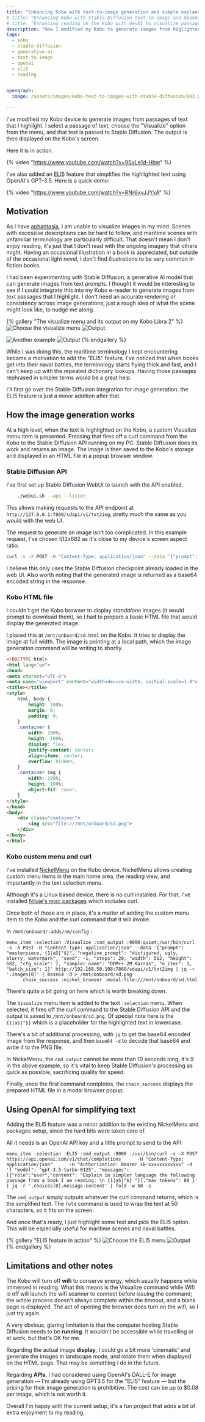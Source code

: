 ```yaml
---
title: "Enhancing Kobo with text-to-image generation and simple explanations"
# title: "Enhancing Kobo with Stable Diffusion text-to-image and OpenAI for ELI5"
# title: "Enhancing reading on the Kobo with GenAI to visualize passages and simplify text"
description: "How I modified my Kobo to generate images from higlighted text using Stable Diffusion, and ELI5 feature to simplify text using OpenAI."
tags:
  - kobo
  - stable-diffusion
  - generative-ai
  - text-to-image
  - openai
  - eli5
  - reading


opengraph:
  image: /assets/images/kobo-text-to-images-with-stable-diffusion/003.png

---
```


I've modified my Kobo device to generate images from passages of text that I highlight. I select a passage of text, choose the "Visualize" option from the menu, and that text is passed to Stable Diffusion. The output is then displayed on the Kobo's screen. 

Here it is in action. 

{% video "https://www.youtube.com/watch?v=9SvLe1d-Hbw" %}

I've also added an <abbr title="Explain Like I'm Five">ELI5</abbr> feature that simplifies the highlighted text using OpenAI's GPT-3.5. Here is a quick demo:  

{% video "https://www.youtube.com/watch?v=RNr6xvJJYxA" %}


## Motivation

As I have [aphantasia](https://en.wikipedia.org/wiki/Aphantasia), I am unable to visualize images in my mind. Scenes with excessive descriptions can be hard to follow, and maritime scenes with unfamiliar terminology are particularly difficult. That doesn't mean I don't enjoy reading, it's just that I don't read with the ongoing imagery that others might. Having an occasional illustration in a book is appreciated, but outside of the occasional light novel, I don't find illustrations to be very common in fiction books. 

I had been experimenting with Stable Diffusion, a generative AI model that can generate images from text prompts. I thought it would be interesting to see if I could integrate this into my Kobo e-reader to generate images from text passages that I highlight. I don't need an accurate rendering or consistency across image generations, just a rough idea of what the scene might look like, to nudge me along. 

{% gallery "The visualize menu and its output on my Kobo Libra 2" %}
![Choose the visualize menu](/assets/images/kobo-text-to-images-with-stable-diffusion/001.png)
![Output](/assets/images/kobo-text-to-images-with-stable-diffusion/002.png)

![Another example](/assets/images/kobo-text-to-images-with-stable-diffusion/003.png)
![Output](/assets/images/kobo-text-to-images-with-stable-diffusion/004.png)
{% endgallery %}

While I was doing this, the maritime terminology I kept encountering became a motivation to add the "ELI5" feature. I've noticed that when books get into their naval battles, the terminology starts flying thick and fast, and I can't keep up with the repeated dictionary lookups. Having those passages rephrased in simpler terms would be a great help.  

I'll first go over the Stable Diffusion integration for image generation, the ELI5 feature is just a minor addition after that.  


## How the image generation works

At a high level, when the text is highlighted on the Kobo, a custom Visualize menu item is presented. Pressing that fires off a curl command from the Kobo to the Stable Diffusion API running on my PC. Stable Diffusion does its work and returns an image. The image is then saved to the Kobo's storage and displayed in an HTML file in a popup browser window.  

### Stable Diffusion API

I've first set up Stable Diffusion WebUI to launch with the API enabled. 

```bash
    ./webui.sh --api --listen
```

This allows making requests to the API endpoint at `http://127.0.0.1:7860/sdapi/v1/txt2img`, pretty much the same as you would with the web UI. 

The request to generate an image isn't too complicated. In this example request, I've chosen 512x682 as it's close to my device's screen aspect ratio. 

```bash
curl -s -X POST -H "Content-Type: application/json" --data '{"prompt": "masterpiece, a cat", "negative_prompt": "disfigured, ugly, blurry, watermark", "seed": -1, "steps": 20, "width": 512, "height": 682, "cfg_scale": 7, "sampler_name": "DPM++ 2M Karras", "n_iter": 1, "batch_size": 1}' http://127.0.0.1:7860/sdapi/v1/txt2img
```

I believe this only uses the Stable Diffusion checkpoint already loaded in the web UI. Also worth noting that the generated image is returned as a base64 encoded string in the response.

### Kobo HTML file

I couldn't get the Kobo browser to display *standalone* images (it would prompt to download them), so I had to prepare a basic HTML file that would display the generated image.  

I placed this at `/mnt/onboard/sd.html` on the Kobo. It tries to display the image at full width. The image is pointing at a local path, which the image generation command will be writing to shortly.   

```html
<!DOCTYPE html>
<html lang="en">
<head>
<meta charset="UTF-8">
<meta name="viewport" content="width=device-width, initial-scale=1.0">
<title></title>
<style>
    html, body {
        height: 100%;
        margin: 0;
        padding: 0;
    }
    .container {
        width: 100%;
        height: 100%;
        display: flex;
        justify-content: center;
        align-items: center;
        overflow: hidden; 
    }
    .container img {
        width: 100%;
        height: 100%;
        object-fit: cover;  
    }
</style>
</head>
<body>
    <div class="container">
        <img src="file:///mnt/onboard/sd.png">
    </div>
</body>
</html>
```

### Kobo custom menu and curl 

I've installed [NickelMenu](https://pgaskin.net/NickelMenu/) on the Kobo device. NickelMenu allows creating custom menu items in the main home area, the reading view, and importantly in the text selection menu.

Although it's a Linux based device, there is no curl installed. For that, I've installed [Niluje's misc packages](https://www.mobileread.com/forums/showthread.php?t=254214) which includes curl.  

Once both of those are in place, it's a matter of adding the custom menu item to the Kobo and the curl command that it will invoke.   

In `/mnt/onboard/.adds/nm/config` :


```
menu_item :selection :Visualize :cmd_output :9000:quiet:/usr/bin/curl -s -X POST -H "Content-Type: application/json" --data '{"prompt": "masterpiece, {1|aS|"$}", "negative_prompt": "disfigured, ugly, blurry, watermark", "seed": -1, "steps": 20, "width": 512, "height": 682, "cfg_scale": 7, "sampler_name": "DPM++ 2M Karras", "n_iter": 1, "batch_size": 1}' http://192.168.50.108:7860/sdapi/v1/txt2img | jq -r '.images[0]' | base64 -d > /mnt/onboard/sd.png 
      chain_success :nickel_browser :modal:file:///mnt/onboard/sd.html
```

There's quite a bit going on here which is worth breaking down.

The `Visualize` menu item is added to the text `:selection` menu. When selected, it fires off the curl command to the Stable Diffusion API and the output is saved to `/mnt/onboard/sd.png`. Of special note here is the `{1|aS|"$}` which is a placeholder for the highlighted text in lowercase. 

There's a bit of additional processing, with `jq` to get the base64 encoded image from the response, and then `base64 -d` to decode that base64 and write it to the PNG file. 

In NickelMenu, the `cmd_output` cannot be more than 10 seconds long, it's 9 in the above example, so it's vital to keep Stable Diffusion's processing as quick as possible, sacrificing quality for speed.

Finally, once the first command completes, the `chain_success` displays the prepared HTML file in a modal browser popup.



## Using OpenAI for simplifying text

Adding the ELI5 feature was a minor addition to the existing NickelMenu and packages setup, since the hard bits were taken care of.  

All it needs is an OpenAI API key and a little prompt to send to the API: 

```
menu_item :selection :ELI5 :cmd_output :9000 :/usr/bin/curl -s -X POST https://api.openai.com/v1/chat/completions      -H "Content-Type: application/json"      -H "Authorization: Bearer sk-xxxxxxxxxxxx" -d '{ "model": "gpt-3.5-turbo-0125", "messages":[{"role":"user","content": "Explain in simpler language the following passage from a book I am reading: \n {1|aS|"$} "}],"max_tokens": 80 }' | jq -r '.choices[0].message.content' | fold -w 50 -s
```

The `cmd_output` simply outputs whatever the curl command returns, which is the simplified text. The `fold` command is used to wrap the text at 50 characters, so it fits on the screen.

And once that's ready, I just highlight some text and pick the ELI5 option. This will be especially useful for maritime scenes and naval battles. 

{% gallery "ELI5 feature in action" %}
![Choose the ELI5 menu](/assets/images/kobo-text-to-images-with-stable-diffusion/005.png)
![Output](/assets/images/kobo-text-to-images-with-stable-diffusion/006.png)
{% endgallery %}



## Limitations and other notes

The Kobo will turn off **wifi** to conserve energy, which usually happens while immersed in reading. What this means is the Visualize command while Wifi is off will launch the wifi scanner to connect before issuing the command; the whole process doesn't always complete within the timeout, and a blank page is displayed. The act of opening the browser does turn on the wifi, so I just try again. 

A very obvious, glaring limitation is that the computer hosting Stable Diffusion needs to be **running**. It wouldn't be accessible while travelling or at work, but that's OK for me. 

Regarding the actual image **display**, I could go a bit more 'cinematic' and generate the images in landscape mode, and rotate them when displayed on the HTML page. That may be something I do in the future.  

Regarding **APIs**, I had considered using OpenAI's DALL-E for image generation — I'm already using GPT3.5 for the "ELI5" feature — but the pricing for their image generation is prohibitive. The cost can be up to $0.08 per image, which is not worth it. 

Overall I'm happy with the current setup, it's a fun project that adds a bit of extra enjoyment to my reading.
